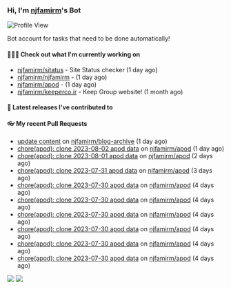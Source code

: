 ### Hi, I'm [njfamirm](https://github.com/njfamirm)'s Bot
![Profile View](https://komarev.com/ghpvc/?username=njfamirm-bot)

Bot account for tasks that need to be done automatically!

#### 👨🏻‍💻 Check out what I'm currently working on

- [njfamirm/sitatus](https://github.com/njfamirm/sitatus) - Site Status checker (1 day ago)
- [njfamirm/njfamirm](https://github.com/njfamirm/njfamirm) -  (1 day ago)
- [njfamirm/apod](https://github.com/njfamirm/apod) -  (1 day ago)
- [njfamirm/keeperco.ir](https://github.com/njfamirm/keeperco.ir) - Keep Group website! (1 month ago)

#### 🎉 Latest releases I've contributed to


#### 👓 My recent Pull Requests

- [update content](https://github.com/njfamirm/blog-archive/pull/2) on [njfamirm/blog-archive](https://github.com/njfamirm/blog-archive) (1 day ago)
- [chore(apod): clone 2023-08-02 apod data](https://github.com/njfamirm/apod/pull/27) on [njfamirm/apod](https://github.com/njfamirm/apod) (1 day ago)
- [chore(apod): clone 2023-08-01 apod data](https://github.com/njfamirm/apod/pull/26) on [njfamirm/apod](https://github.com/njfamirm/apod) (2 days ago)
- [chore(apod): clone 2023-07-31 apod data](https://github.com/njfamirm/apod/pull/25) on [njfamirm/apod](https://github.com/njfamirm/apod) (3 days ago)
- [chore(apod): clone 2023-07-30 apod data](https://github.com/njfamirm/apod/pull/24) on [njfamirm/apod](https://github.com/njfamirm/apod) (4 days ago)
- [chore(apod): clone 2023-07-30 apod data](https://github.com/njfamirm/apod/pull/23) on [njfamirm/apod](https://github.com/njfamirm/apod) (4 days ago)
- [chore(apod): clone 2023-07-30 apod data](https://github.com/njfamirm/apod/pull/21) on [njfamirm/apod](https://github.com/njfamirm/apod) (4 days ago)
- [chore(apod): clone 2023-07-30 apod data](https://github.com/njfamirm/apod/pull/20) on [njfamirm/apod](https://github.com/njfamirm/apod) (4 days ago)
- [chore(apod): clone 2023-07-30 apod data](https://github.com/njfamirm/apod/pull/19) on [njfamirm/apod](https://github.com/njfamirm/apod) (4 days ago)
- [chore(apod): clone 2023-07-30 apod data](https://github.com/njfamirm/apod/pull/18) on [njfamirm/apod](https://github.com/njfamirm/apod) (4 days ago)

![](http://github-profile-summary-cards.vercel.app/api/cards/profile-details?username=njfamirm-bot&theme=transparent)
![](https://github-profile-summary-cards.vercel.app/api/cards/productive-time?username=njfamirm-bot&theme=transparent&utcOffset=3.50)
